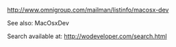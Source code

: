 http://www.omnigroup.com/mailman/listinfo/macosx-dev

See also: MacOsxDev

Search available at: http://wodeveloper.com/search.html
